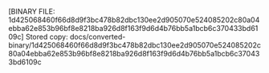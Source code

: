 [BINARY FILE: 1d425068460f66d8d9f3bc478b82dbc130ee2d905070e524085202c80a04ebba62e853b96bf8e8218ba926d8f163f9d6d4b76bb5a1bcb6c370433bd6109c]
Stored copy: docs/converted-binary/1d425068460f66d8d9f3bc478b82dbc130ee2d905070e524085202c80a04ebba62e853b96bf8e8218ba926d8f163f9d6d4b76bb5a1bcb6c370433bd6109c
